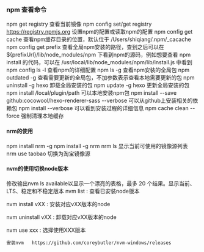 ### npm 查看命令
npm get registry  查看当前镜像
npm config set/get registry https://registry.npmjs.org 设置npm的配置或读取npm的配置
npm config get cache 查看npm缓存目录的位置，默认位于 /Users/shiqiang/.npm/_cacache
npm config get prefix 查看全局npm安装的路径，查到之后可以在 ${prefixUrl}/lib/node_modules/npm 下看到npm的源码，例如想要查看 npm install 的代码，可以在 /usr/local/lib/node_modules/npm/lib/install.js 中看到
npm config ls -l 查看npm的详细配置
npm ls -g 查看npm安装的全局包
npm outdated -g 查看需要更新的全局包，不加参数表示查看本地需要更新的包
npm uninstall -g hexo 卸载全局安装的包
npm update -g hexo 更新全局安装的包
npm install /local/plugin/path 可以本地安装npm包
npm install --save github:cocowool/hexo-renderer-sass --verbose 可以从github上安装相关的依赖包
npm install --verbose 可以看到安装过程的详细信息
npm cache clean --force 强制清理本地缓存

#### nrm的使用
npm install  nrm -g
npm install -g nrm
nrm ls  显示当前可使用的镜像源列表
nrm use taobao  切换为淘宝镜像源

#### nvm的使用切换node版本
修改输出nvm ls available以显示一个漂亮的表格，最多 20 个结果。显示当前、LTS、稳定和不稳定版本
nvm list :                  查看已安装node版本

nvm install vXX :      安装对应vXX版本的node

nvm uninstall vXX  : 卸载对应vXX版本的node

nvm use xxx :           选择使用XXX版本
`````
安装nvm   https://github.com/coreybutler/nvm-windows/releases